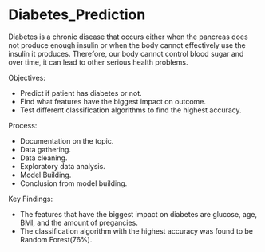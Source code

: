 # Diabetes_Prediction
Diabetes is a chronic disease that occurs either when the pancreas does not produce enough insulin or when the body cannot effectively use the insulin it produces. Therefore, our body cannot control blood sugar and over time, it can lead to other serious health problems. 

Objectives:
- Predict if patient has diabetes or not.
- Find what features have the biggest impact on outcome. 
- Test different classification algorithms to find the highest accuracy.

Process:
- Documentation on the topic.
- Data gathering.
- Data cleaning.
- Exploratory data analysis.
- Model Building.
- Conclusion from model building.

Key Findings:
- The features that have the biggest impact on diabetes are glucose, age, BMI, and the amount of pregancies.
- The classification algorithm with the highest accuracy was found to be Random Forest(76%).

